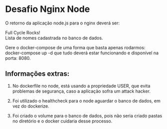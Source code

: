 # Desafio Nginx Node

O retorno da aplicação node.js para o nginx deverá ser:

Full Cycle Rocks! </br>
Lista de nomes cadastrada no banco de dados.

Gere o docker-compose de uma forma que basta apenas rodarmos: docker-compose up -d que tudo deverá estar funcionando e disponível na porta: 8080.

## Informações extras:

1. No dockerfile no node, está usando a propriedade USER, que evita problemas de segurança, caso a aplicação sofra um attack hacker.

2. Foi utilizado o healthcheck para o node aguardar o banco de dados, em vez do dockerize.

3. Foi criado o volume para o banco de dados, pois não seria criado pastas no diretório e o docker cuidaria desse processo.
